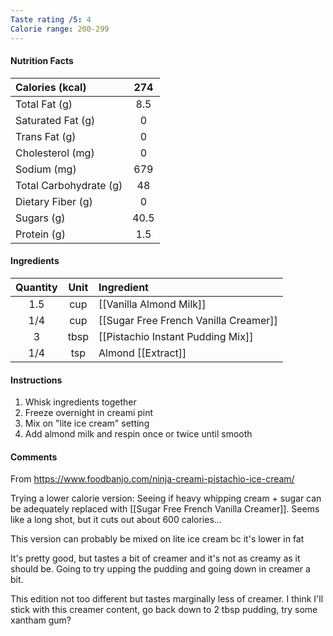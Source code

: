 ```yaml
---
Taste rating /5: 4
Calorie range: 200-299
---
```

#### Nutrition Facts
| Calories (kcal) | 274 |
| :-- | :--: |
| Total Fat (g) | 8.5 |
| Saturated Fat (g) | 0 |
| Trans Fat (g) | 0 |
| Cholesterol (mg) | 0 |
| Sodium (mg) | 679 |
| Total Carbohydrate (g) | 48 |
| Dietary Fiber (g) | 0 |
| Sugars (g) | 40.5 |
| Protein (g) | 1.5 |
#### Ingredients
| Quantity | Unit | Ingredient |
| :--: | :--: | :--- |
| 1.5 | cup | [[Vanilla Almond Milk]] |
| 1/4 | cup | [[Sugar Free French Vanilla Creamer]] |
| 3 | tbsp | [[Pistachio Instant Pudding Mix]] |
| 1/4 | tsp | Almond [[Extract]] |
#### Instructions

1. Whisk ingredients together
2. Freeze overnight in creami pint
3. Mix on "lite ice cream" setting
4. Add almond milk and respin once or twice until smooth

#### Comments

From https://www.foodbanjo.com/ninja-creami-pistachio-ice-cream/

Trying a lower calorie version: Seeing if heavy whipping cream + sugar can be adequately replaced with [[Sugar Free French Vanilla Creamer]]. Seems like a long shot, but it cuts out about 600 calories...

This version can probably be mixed on lite ice cream bc it's lower in fat

It's pretty good, but tastes a bit of creamer and it's not as creamy as it should be. Going to try upping the pudding and going down in creamer a bit.

This edition not too different but tastes marginally less of creamer. I think I'll stick with this creamer content, go back down to 2 tbsp pudding, try some xantham gum?